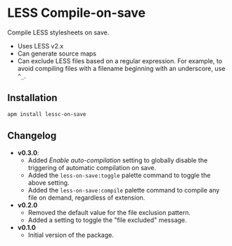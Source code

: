 # LESS Compile-on-save

Compile LESS stylesheets on save.

- Uses LESS v2.x
- Can generate source maps
- Can exclude LESS files based on a regular expression. For example, to
    avoid compiling files with a filename beginning with an underscore,
    use `^_`.

## Installation

    apm install lessc-on-save

## Changelog

- **v0.3.0**:
    + Added *Enable auto-compilation* setting to globally disable the
        triggering of automatic compilation on save.
    + Added the `less-on-save:toggle` palette command to toggle the above
        setting.
    + Added the `less-on-save:compile` palette command to compile any file on
        demand, regardless of extension.
- **v0.2.0**
    + Removed the default value for the file exclusion pattern.
    + Added a setting to toggle the "file excluded" message.
- **v0.1.0**
    + Initial version of the package.
